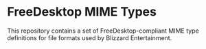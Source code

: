 # FreeDesktop MIME Types
This repository contains a set of FreeDesktop-compliant MIME type definitions for file formats used by Blizzard Entertainment.